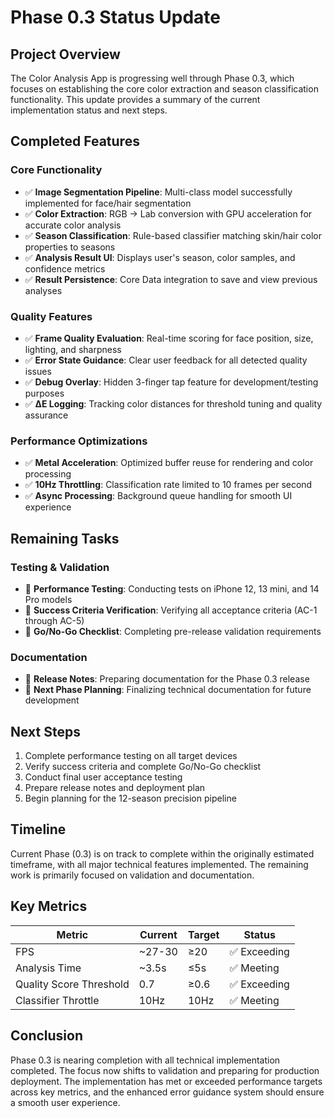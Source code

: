 # Phase 0.3 Status Update

## Project Overview
The Color Analysis App is progressing well through Phase 0.3, which focuses on establishing the core color extraction and season classification functionality. This update provides a summary of the current implementation status and next steps.

## Completed Features

### Core Functionality
- ✅ **Image Segmentation Pipeline**: Multi-class model successfully implemented for face/hair segmentation
- ✅ **Color Extraction**: RGB → Lab conversion with GPU acceleration for accurate color analysis
- ✅ **Season Classification**: Rule-based classifier matching skin/hair color properties to seasons
- ✅ **Analysis Result UI**: Displays user's season, color samples, and confidence metrics
- ✅ **Result Persistence**: Core Data integration to save and view previous analyses

### Quality Features
- ✅ **Frame Quality Evaluation**: Real-time scoring for face position, size, lighting, and sharpness
- ✅ **Error State Guidance**: Clear user feedback for all detected quality issues
- ✅ **Debug Overlay**: Hidden 3-finger tap feature for development/testing purposes
- ✅ **ΔE Logging**: Tracking color distances for threshold tuning and quality assurance

### Performance Optimizations
- ✅ **Metal Acceleration**: Optimized buffer reuse for rendering and color processing
- ✅ **10Hz Throttling**: Classification rate limited to 10 frames per second
- ✅ **Async Processing**: Background queue handling for smooth UI experience

## Remaining Tasks

### Testing & Validation
- 🔄 **Performance Testing**: Conducting tests on iPhone 12, 13 mini, and 14 Pro models
- 🔄 **Success Criteria Verification**: Verifying all acceptance criteria (AC-1 through AC-5)
- 🔄 **Go/No-Go Checklist**: Completing pre-release validation requirements

### Documentation
- 🔄 **Release Notes**: Preparing documentation for the Phase 0.3 release
- 🔄 **Next Phase Planning**: Finalizing technical documentation for future development

## Next Steps

1. Complete performance testing on all target devices
2. Verify success criteria and complete Go/No-Go checklist
3. Conduct final user acceptance testing
4. Prepare release notes and deployment plan
5. Begin planning for the 12-season precision pipeline

## Timeline
Current Phase (0.3) is on track to complete within the originally estimated timeframe, with all major technical features implemented. The remaining work is primarily focused on validation and documentation.

## Key Metrics

| Metric | Current | Target | Status |
|--------|---------|--------|--------|
| FPS | ~27-30 | ≥20 | ✅ Exceeding |
| Analysis Time | ~3.5s | ≤5s | ✅ Meeting |
| Quality Score Threshold | 0.7 | ≥0.6 | ✅ Exceeding |
| Classifier Throttle | 10Hz | 10Hz | ✅ Meeting |

## Conclusion
Phase 0.3 is nearing completion with all technical implementation completed. The focus now shifts to validation and preparing for production deployment. The implementation has met or exceeded performance targets across key metrics, and the enhanced error guidance system should ensure a smooth user experience. 